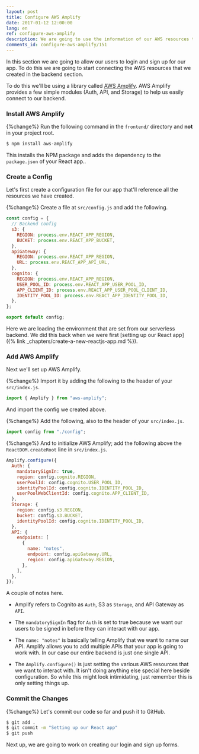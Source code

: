 ```yaml
---
layout: post
title: Configure AWS Amplify
date: 2017-01-12 12:00:00
lang: en
ref: configure-aws-amplify
description: We are going to use the information of our AWS resources to configure AWS Amplify in our React app. We'll call the Amplify.configure() method when our app first loads.
comments_id: configure-aws-amplify/151
---
```


In this section we are going to allow our users to login and sign up for our app. To do this we are going to start connecting the AWS resources that we created in the backend section.

To do this we'll be using a library called [AWS Amplify](https://github.com/aws/aws-amplify). AWS Amplify provides a few simple modules (Auth, API, and Storage) to help us easily connect to our backend.

### Install AWS Amplify

{%change%} Run the following command in the `frontend/` directory and **not** in your project root.

```bash
$ npm install aws-amplify
```

This installs the NPM package and adds the dependency to the `package.json` of your React app..

### Create a Config

Let's first create a configuration file for our app that'll reference all the resources we have created.

{%change%} Create a file at `src/config.js` and add the following.

```js
const config = {
  // Backend config
  s3: {
    REGION: process.env.REACT_APP_REGION,
    BUCKET: process.env.REACT_APP_BUCKET,
  },
  apiGateway: {
    REGION: process.env.REACT_APP_REGION,
    URL: process.env.REACT_APP_API_URL,
  },
  cognito: {
    REGION: process.env.REACT_APP_REGION,
    USER_POOL_ID: process.env.REACT_APP_USER_POOL_ID,
    APP_CLIENT_ID: process.env.REACT_APP_USER_POOL_CLIENT_ID,
    IDENTITY_POOL_ID: process.env.REACT_APP_IDENTITY_POOL_ID,
  },
};

export default config;
```

Here we are loading the environment that are set from our serverless backend. We did this back when we were first [setting up our React app]({% link _chapters/create-a-new-reactjs-app.md %}).

### Add AWS Amplify

Next we'll set up AWS Amplify.

{%change%} Import it by adding the following to the header of your `src/index.js`.

```js
import { Amplify } from "aws-amplify";
```

And import the config we created above.

{%change%} Add the following, also to the header of your `src/index.js`.

```js
import config from "./config";
```

{%change%} And to initialize AWS Amplify; add the following above the `ReactDOM.createRoot` line in `src/index.js`.

```js
Amplify.configure({
  Auth: {
    mandatorySignIn: true,
    region: config.cognito.REGION,
    userPoolId: config.cognito.USER_POOL_ID,
    identityPoolId: config.cognito.IDENTITY_POOL_ID,
    userPoolWebClientId: config.cognito.APP_CLIENT_ID,
  },
  Storage: {
    region: config.s3.REGION,
    bucket: config.s3.BUCKET,
    identityPoolId: config.cognito.IDENTITY_POOL_ID,
  },
  API: {
    endpoints: [
      {
        name: "notes",
        endpoint: config.apiGateway.URL,
        region: config.apiGateway.REGION,
      },
    ],
  },
});
```

A couple of notes here.

- Amplify refers to Cognito as `Auth`, S3 as `Storage`, and API Gateway as `API`.

- The `mandatorySignIn` flag for `Auth` is set to true because we want our users to be signed in before they can interact with our app.

- The `name: "notes"` is basically telling Amplify that we want to name our API. Amplify allows you to add multiple APIs that your app is going to work with. In our case our entire backend is just one single API.

- The `Amplify.configure()` is just setting the various AWS resources that we want to interact with. It isn't doing anything else special here beside configuration. So while this might look intimidating, just remember this is only setting things up.

### Commit the Changes

{%change%} Let's commit our code so far and push it to GitHub.

```bash
$ git add .
$ git commit -m "Setting up our React app"
$ git push
```

Next up, we are going to work on creating our login and sign up forms.
